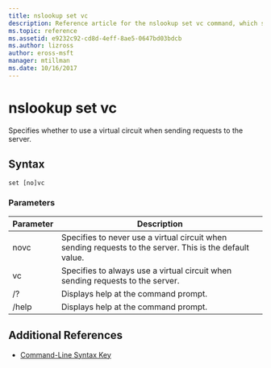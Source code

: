 ```yaml
---
title: nslookup set vc
description: Reference article for the nslookup set vc command, which specifies whether to use a virtual circuit when sending requests to the server.
ms.topic: reference
ms.assetid: e9232c92-cd8d-4eff-8ae5-0647bd03bdcb
ms.author: lizross
author: eross-msft
manager: mtillman
ms.date: 10/16/2017
---
```


# nslookup set vc

Specifies whether to use a virtual circuit when sending requests to the server.

## Syntax

```
set [no]vc
```

### Parameters


| Parameter | Description |
| ---------- | ---------- |
| novc | Specifies to never use a virtual circuit when sending requests to the server. This is the default value. |
| vc | Specifies to always use a virtual circuit when sending requests to the server. |
| /? | Displays help at the command prompt. |
| /help | Displays help at the command prompt. |

## Additional References

- [Command-Line Syntax Key](command-line-syntax-key.md)
